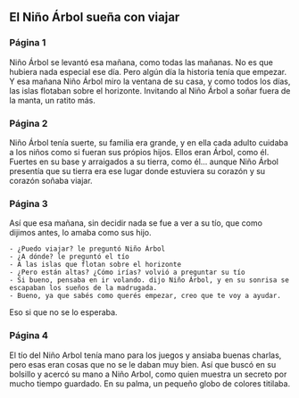 ## El Niño Árbol sueña con viajar
### Página 1
Niño Árbol se levantó esa mañana, como todas las mañanas. No es que hubiera nada especial ese día. Pero algún día la historia tenía que empezar. Y esa mañana Niño Árbol miro la ventana de su casa, y como todos los días, las islas flotaban sobre el horizonte. Invitando al Niño Árbol a soñar fuera de la manta, un ratito más.

### Página 2
Niño Árbol tenía suerte, su familia era grande, y en ella cada adulto cuidaba a los niños como si fueran sus própios hijos. Ellos eran Árbol, como él. Fuertes en su base y arraigados a su tierra, como él... aunque Niño Árbol presentía que su tierra era ese lugar donde estuviera su corazón y su corazón soñaba viajar.

### Página 3
Así que esa mañana, sin decidir nada se fue a ver a su tío, que como dijimos antes, lo amaba como sus hijo.

    - ¿Puedo viajar? le preguntó Niño Árbol
    - ¿A dónde? le preguntó el tío
    - A las islas que flotan sobre el horizonte
    - ¿Pero están altas? ¿Cómo irías? volvió a preguntar su tío
    - Si bueno, pensaba en ir volando. dijo Niño Árbol, y en su sonrisa se escapaban los sueños de la madrugada.
    - Bueno, ya que sabés como querés empezar, creo que te voy a ayudar.

Eso si que no se lo esperaba.

### Página 4
El tío del Niño Arbol tenía mano para los juegos y ansiaba buenas charlas, pero esas eran cosas que no se le daban muy bien.
Así que buscó en su bolsillo y acercó su mano a Niño Arbol, como quien muestra un secreto por mucho tiempo guardado.
En su palma, un pequeño globo de colores titilaba.
